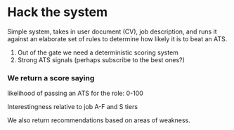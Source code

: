 # Hack the system
Simple system, takes in user document (CV), job description, and runs it against an elaborate set of rules to determine how likely it is to beat an ATS.

1. Out of the gate we need a deterministic scoring system
2. Strong ATS signals (perhaps subscribe to the best ones?)

### We return a score saying
likelihood of passing an ATS for the role:
0-100

Interestingness relative to job
A-F and S tiers

We also return recommendations based on areas of weakness.
